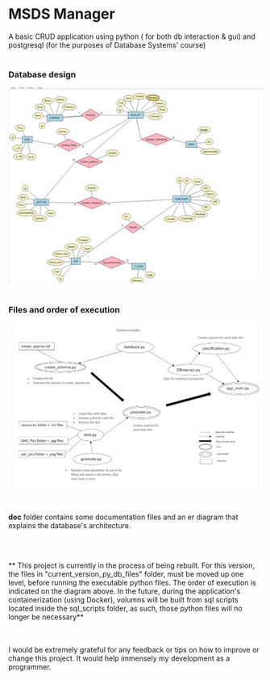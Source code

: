 # MSDS Manager
A basic CRUD application using python ( for both db interaction &amp; gui) and postgresql (for the purposes of  Database Systems' course)
<br><br>

### Database design
![database design](/doc/er.png)
<br><br>

### Files and order of execution
![flowchart](/doc/msds_project_flow.png)
<br><br>

**doc** folder contains some documentation files and an er diagram that explains the database's architecture.

<br><br>


** This project is currently in the process of being rebuilt. For this version, the files in "current_version_py_db_files" folder, must be moved up one level, before running the executable python files. The order of execution is indicated on the diagram above. In the future, during the application's containerization (using Docker), volumns will be built from sql scripts located inside the sql_scripts folder, as such, those python files will no longer be necessary**


<br><br>
I would be extremely grateful for any feedback or tips on how to improve or change this project. It would help immensely my development as a programmer. 
